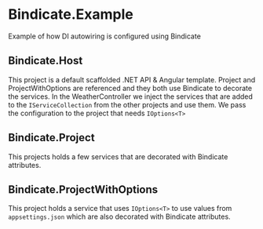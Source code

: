 # Bindicate.Example
Example of how DI autowiring is configured using Bindicate 

## Bindicate.Host

This project is a default scaffolded .NET API & Angular template. Project and ProjectWithOptions are referenced and they both use Bindicate to decorate the services.
In the WeatherController we inject the services that are added to the `IServiceCollection` from the other projects and use them.
We pass the configuration to the project that needs `IOptions<T>`

## Bindicate.Project

This projects holds a few services that are decorated with Bindicate attributes.

## Bindicate.ProjectWithOptions

This project holds a service that uses `IOptions<T>` to use values from `appsettings.json` which are also decorated with Bindicate attributes.
